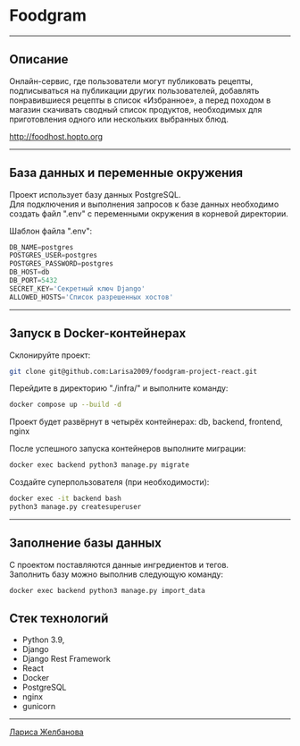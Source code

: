 # Foodgram

---
## Описание

Онлайн-сервис, где пользователи могут публиковать рецепты, подписываться на публикации других пользователей, добавлять понравившиеся рецепты в список «Избранное», а перед походом в магазин скачивать сводный список продуктов, необходимых для приготовления одного или нескольких выбранных блюд.

http://foodhost.hopto.org

---
## База данных и переменные окружения

Проект использует базу данных PostgreSQL.  
Для подключения и выполнения запросов к базе данных необходимо создать файл ".env" с переменными окружения в корневой директории.

Шаблон файла ".env":
```python
DB_NAME=postgres
POSTGRES_USER=postgres
POSTGRES_PASSWORD=postgres
DB_HOST=db
DB_PORT=5432
SECRET_KEY='Секретный ключ Django'
ALLOWED_HOSTS='Список разрешенных хостов'
```

---
## Запуск в Docker-контейнерах

Склонируйте проект:
```bash
git clone git@github.com:Larisa2009/foodgram-project-react.git
```

Перейдите в директорию "./infra/" и выполните команду:
```bash
docker compose up --build -d
```
Проект будет развёрнут в четырёх контейнерах: db, backend, frontend, nginx

После успешного запуска контейнеров выполните миграции:
```bash
docker exec backend python3 manage.py migrate
```

Создайте суперпользователя (при необходимости):
```bash
docker exec -it backend bash
python3 manage.py createsuperuser
```

---
## Заполнение базы данных

С проектом поставляются данные ингредиентов и тегов.  
Заполнить базу можно выполнив следующую команду:
```bash
docker exec backend python3 manage.py import_data
```

## Стек технологий

* Python 3.9,
* Django
* Django Rest Framework
* React
* Docker
* PostgreSQL
* nginx
* gunicorn

---
[Лариса Желбанова](https://github.com/Larisa2009)

